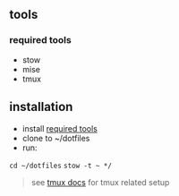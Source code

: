 ## tools

### required tools

- stow
- mise
- tmux

## installation

- install [required tools](#required-tools)
- clone to ~/dotfiles
- run:

`cd ~/dotfiles`
`stow -t ~ */`

> see [tmux docs](tmux/.config/tmux/readme.md) for tmux related setup
